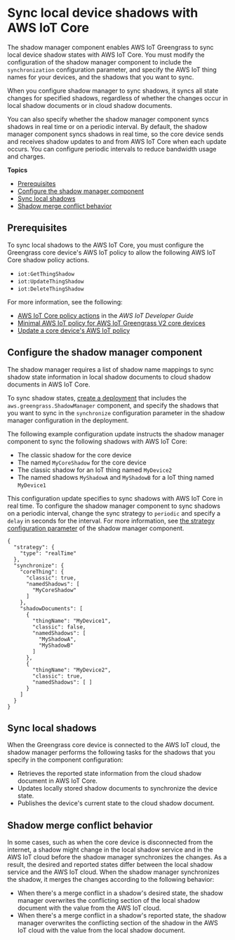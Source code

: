 # Sync local device shadows with AWS IoT Core<a name="sync-shadows-with-iot-core"></a>

The shadow manager component enables AWS IoT Greengrass to sync local device shadow states with AWS IoT Core\. You must modify the configuration of the shadow manager component to include the `synchronization` configuration parameter, and specify the AWS IoT thing names for your devices, and the shadows that you want to sync\. 

When you configure shadow manager to sync shadows, it syncs all state changes for specified shadows, regardless of whether the changes occur in local shadow documents or in cloud shadow documents\.

You can also specify whether the shadow manager component syncs shadows in real time or on a periodic interval\. By default, the shadow manager component syncs shadows in real time, so the core device sends and receives shadow updates to and from AWS IoT Core when each update occurs\. You can configure periodic intervals to reduce bandwidth usage and charges\.

**Topics**
+ [Prerequisites](#shadow-sync-prereqs)
+ [Configure the shadow manager component](#configure-shadow-manager-for-sync)
+ [Sync local shadows](#sync-local-shadows)
+ [Shadow merge conflict behavior](#shadow-merge-behavior)

## Prerequisites<a name="shadow-sync-prereqs"></a>

To sync local shadows to the AWS IoT Core, you must configure the Greengrass core device's AWS IoT policy to allow the following AWS IoT Core shadow policy actions\.
+ `iot:GetThingShadow`
+ `iot:UpdateThingShadow`
+ `iot:DeleteThingShadow`

For more information, see the following:
+ [AWS IoT Core policy actions](https://docs.aws.amazon.com/iot/latest/developerguide/iot-policy-actions.html) in the *AWS IoT Developer Guide*
+ [Minimal AWS IoT policy for AWS IoT Greengrass V2 core devices](device-auth.md#greengrass-core-minimal-iot-policy)
+ [Update a core device's AWS IoT policy](device-auth.md#update-core-device-iot-policy)

## Configure the shadow manager component<a name="configure-shadow-manager-for-sync"></a>

The shadow manager requires a list of shadow name mappings to sync shadow state information in local shadow documents to cloud shadow documents in AWS IoT Core\.

To sync shadow states, [create a deployment](create-deployments.md) that includes the `aws.greengrass.ShadowManager` component, and specify the shadows that you want to sync in the `synchronize` configuration parameter in the shadow manager configuration in the deployment\.

The following example configuration update instructs the shadow manager component to sync the following shadows with AWS IoT Core:
+ The classic shadow for the core device 
+ The named `MyCoreShadow` for the core device 
+ The classic shadow for an IoT thing named `MyDevice2` 
+ The named shadows `MyShadowA` and `MyShadowB` for a IoT thing named `MyDevice1`

This configuration update specifies to sync shadows with AWS IoT Core in real time\. To configure the shadow manager component to sync shadows on a periodic interval, change the sync strategy to `periodic` and specify a `delay` in seconds for the interval\. For more information, see [the strategy configuration parameter](shadow-manager-component.md#shadow-manager-component-configuration-strategy) of the shadow manager component\.

```
{
  "strategy": {
    "type": "realTime"
  },
  "synchronize": {
    "coreThing": {
      "classic": true,
      "namedShadows": [
        "MyCoreShadow"
      ]
    },
    "shadowDocuments": [
      {
        "thingName": "MyDevice1",
        "classic": false,
        "namedShadows": [
          "MyShadowA",
          "MyShadowB"
        ]
      },
      {
        "thingName": "MyDevice2",
        "classic": true,
        "namedShadows": [ ]
      }
    ]
  }
}
```

## Sync local shadows<a name="sync-local-shadows"></a>

When the Greengrass core device is connected to the AWS IoT cloud, the shadow manager performs the following tasks for the shadows that you specify in the component configuration:
+ Retrieves the reported state information from the cloud shadow document in AWS IoT Core\. 
+ Updates locally stored shadow documents to synchronize the device state\. 
+ Publishes the device's current state to the cloud shadow document\.

## Shadow merge conflict behavior<a name="shadow-merge-behavior"></a>

In some cases, such as when the core device is disconnected from the internet, a shadow might change in the local shadow service and in the AWS IoT cloud before the shadow manager synchronizes the changes\. As a result, the desired and reported states differ between the local shadow service and the AWS IoT cloud\. When the shadow manager synchronizes the shadow, it merges the changes according to the following behavior:
+ When there's a merge conflict in a shadow's desired state, the shadow manager overwrites the conflicting section of the local shadow document with the value from the AWS IoT cloud\.
+ When there's a merge conflict in a shadow's reported state, the shadow manager overwrites the conflicting section of the shadow in the AWS IoT cloud with the value from the local shadow document\.